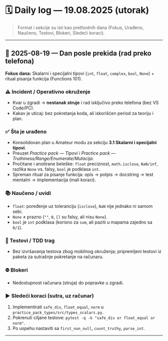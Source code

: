 # 🗓️ Daily log — 19.08.2025 (utorak)

> Format i sekcije su isti kao prethodnih dana (Fokus, Urađeno, Naučeno, Testovi, Blokeri, Sledeći koraci).

---

## 📅 2025-08-19 — Dan posle prekida (rad preko telefona)

**Fokus dana:** Skalarni i specijalni tipovi (`int`, `float`, `complex`, `bool`, `None`) + ritual pisanja funkcija (Functions 101).

### ⚠ Incident / Operativno okruženje
- Kvar u zgradi → **nestanak struje** i rad isključivo preko telefona (bez VS Code/PC). 
- Kakav je uticaj: bez pokretanja koda, ali iskorišćen period za teoriju i plan.

### ✅ Šta je urađeno
- Konsolidovan plan u Amateur modu za sekciju **3.1 Skalarni i specijalni tipovi**.
- Preuzet *Practice pack — Tipovi* i *Practice pack — Truthiness/Range/Enumerate/Mutacija*.
- Pročitane i anotirane beleške: `float` preciznost, `math.isclose`, `NaN/inf`, razlika `None` vs. falsy, `bool` je podklasa `int`.
- Spreman ritual za pisanje funkcija: opis → potpis → docstring → test mentalni → implementacija (mali koraci).

### 📚 Naučeno / uvidi
- `float`: poređenje uz toleranciju (`isclose`), `NaN` nije jednako ni samom sebi.
- `None` ≠ prazno (`""`, `0`, `[]` su falsy, ali nisu `None`).
- `bool` je `int` podklasa (korisno za `sum`, ali paziti u mapama zajedno sa `0/1`).

### 🧪 Testovi / TDD trag
- Bez izvršavanja testova zbog mobilnog okruženja; pripremljeni testovi iz paketa za sutrašnje pokretanje na računaru.

### ⛔ Blokeri
- Nedostupnost računara (struja) do popravke u zgradi.

### ▶️ Sledeći koraci (sutra, uz računar)
1. Implementirati `safe_div`, `float_equal`, `norm` u `practice_pack_types/src/types_scalars.py`.
2. Pokrenuti ciljane testove: `pytest -q -k "safe_div or float_equal or norm"`.
3. Po uspehu nastaviti sa `first_non_null`, `count_truthy`, `parse_int`.

---

